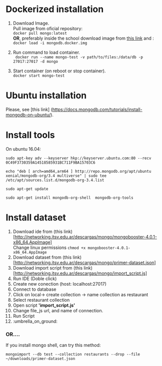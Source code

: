 # Dockerized installation

1.  Download Image.  
Pull image from oficial repository:  
 `docker pull mongo:latest`  
**OR**, preferably inside the school download image from [this link](http://networking.itsv.edu.ar/descargas/mongo/mongodb.docker.img) and :  
 `docker load -i mongodb.docker.img`   
    
2. Run command to load container.  
 ` docker run --name mongo-test -v path/to/files:/data/db -p 27017:27017 -d mongo`  

2. Start container (on reboot or stop container).  
 ` docker start mongo-test `   

# Ubuntu installation

Please, see [this link] (https://docs.mongodb.com/tutorials/install-mongodb-on-ubuntu/).  

# Install tools

On ubuntu 16.04:

```
sudo apt-key adv --keyserver hkp://keyserver.ubuntu.com:80 --recv 0C49F3730359A14518585931BC711F9BA15703C6  

echo "deb [ arch=amd64,arm64 ] http://repo.mongodb.org/apt/ubuntu xenial/mongodb-org/3.4 multiverse" | sudo tee /etc/apt/sources.list.d/mongodb-org-3.4.list  

sudo apt-get update  

sudo apt-get install mongodb-org-shell  mongodb-org-tools 
```
 


# Install dataset  
1. Download ide from (this link)[http://networking.itsv.edu.ar/descargas/mongo/mongobooster-4.0.1-x86_64.AppImage]  
   Change linux permissions `chmod +x mongobooster-4.0.1-x86_64.AppImage`  
1. Download dataset from (this link)[http://networking.itsv.edu.ar/descargas/mongo/primer-dataset.json]  
1. Download import script from (this link)[http://networking.itsv.edu.ar/descargas/mongo/import_script.js]
1. Run IDE (Doble click)  
1. Create new conection (host: localhost:27017)
1. Connect to database
1. Click on local-> create collection -> name collection as restaurant
1. Select restaurant collection
1.  Open script **'import_script.js'**
1. Change file_js url, and name of connection.
1. Run Script
1. :umbrella_on_ground: 

### OR....  
If you install mongo shell, can try  this method:  

`mongoimport --db test --collection restaurants --drop --file ~/downloads/primer-dataset.json`  
